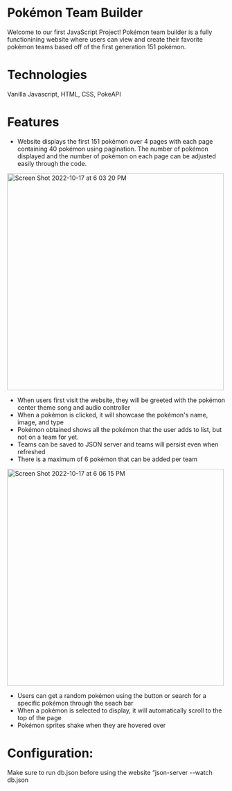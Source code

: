 # Pokémon Team Builder 
Welcome to our first JavaScript Project! Pokémon team builder is a fully functionining website where users can view and create their favorite pokémon teams based off of the first generation 151 pokémon. 

# Technologies
 Vanilla Javascript, HTML, CSS, PokeAPI
 
 # Features
* Website displays the first 151 pokémon over 4 pages with each page containing 40 pokémon using pagination. The number of pokémon displayed and the number of pokémon on each page can be adjusted easily through the code. 

<img width="500" alt="Screen Shot 2022-10-17 at 6 03 20 PM" src="https://user-images.githubusercontent.com/104730743/196293854-a3635144-4c8e-4311-993a-3e05475ce817.png">

* When users first visit the website, they will be greeted with the pokémon center theme song and audio controller 
* When a pokémon is clicked, it will showcase the pokémon's name, image, and type
* Pokémon obtained shows all the pokémon that the user adds to list, but not on a team for yet.
* Teams can be saved to JSON server and teams will persist even when refreshed
* There is a maximum of 6 pokémon that can be added per team

<img width="500" alt="Screen Shot 2022-10-17 at 6 06 15 PM" src="https://user-images.githubusercontent.com/104730743/196293919-c96dee3f-4a5b-4a0d-9044-6f369fe262d1.png">

* Users can get a random pokémon using the button or search for a specific pokémon through the seach bar 
* When a pokémon is selected to display, it will automatically scroll to the top of the page
* Pokémon sprites shake when they are hovered over

# Configuration:
Make sure to run db.json before using the website
“json-server --watch db.json
